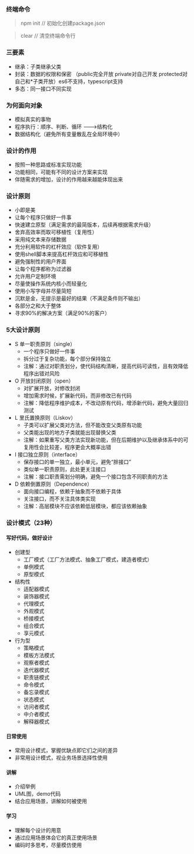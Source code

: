 ### 终端命令
> npm init // 初始化创建package.json

> clear // 清空终端命令行

### 三要素
- 继承：子类继承父类
- 封装：数据的权限和保密  （public完全开放 private对自己开发 protected对自己和*子类开放）es6不支持，typescript支持
- 多态：同一接口不同实现

### 为何面向对象
- 模拟真实的事物
- 程序执行：顺序、判断、循环 --->结构化
- 数据结构化（避免所有变量散乱在全局环境中）

### 设计的作用
- 按照一种思路或标准实现功能
- 功能相同，可能有不同的设计方案来实现
- 伴随需求的增加，设计的作用越来越能体现出来

### 设计原则
- 小即是美
- 让每个程序只做好一件事
- 快速建立原型（满足需求的最简版本，后续再根据需求升级）
- 舍弃高效率而取可移植性（复用性）
- 采用纯文本来存储数据
- 充分利用软件的杠杆效应（软件复用）
- 使用shell脚本来提高杠杆效应和可移植性
- 避免强制性的用户界面
- 让每个程序都称为过滤器
- 允许用户定制环境
- 尽量使操作系统内核小而轻量化
- 使用小写字母并尽量简短
- 沉默是金，无提示是最好的结果（不满足条件则不输出）
- 各部分之和大于整体
- 寻求90%的解决方案（满足90%的客户）

### 5大设计原则
- S 单一职责原则（single）
    + 一个程序只做好一件事
    + 拆分过于复杂功能，每个部分保持独立
    + 注解：通过对职责划分，使代码结构清晰，提高代码可读性，且有效降低程序出错对风险
- O 开放封闭原则（open）
    + 对扩展开放，对修改封闭
    + 增加需求时候，扩展新代码，而非修改已有代码
    + 注解：降低程序维护成本，不改动原有代码，增添新代码，避免大量回归测试
- L 里氏置换原则（Liskov）
    + 子类可以扩展父类对方法，但不能改变父类原有功能
    + 父类能出现的地方子类就能出现替换父类
    + 注解：如果重写父类方法实现新功能，但在后期维护以及继承体系中的可复用性会比较差，程序更会大概率出错
- I 接口独立原则（interface）
    + 保存接口的单一独立，最小单元，避免“胖接口”
    + 类似单一职责原则，此处更关注接口
    + 注解：接口职责需划分明确，避免一个接口包含不同职责的方法
- D 依赖倒置原则（Dependence）
    + 面向接口编程，依赖于抽象而不依赖于具体
    + 关注接口，而不关注具体类实现
    + 注解：高层模块不应该依赖低层模块，都应该依赖抽象

### 设计模式（23种）
#### 写好代码，做好设计
- 创建型
    + 工厂模式（工厂方法模式、抽象工厂模式，建造者模式）
    + 单例模式
    + 原型模式
- 结构性
    + 适配器模式
    + 装饰器模式
    + 代理模式
    + 外观模式
    + 桥接模式
    + 组合模式
    + 享元模式
- 行为型
    + 策略模式
    + 模板方法模式
    + 观察者模式
    + 迭代器模式
    + 职责链模式
    + 命令模式
    + 备忘录模式
    + 状态模式
    + 访问者模式
    + 中介者模式
    + 解释器模式

#### 日常使用
- 常用设计模式，掌握优缺点即它们之间的差异
- 非常用设计模式，视业务场景选择性使用

#### 讲解
- 介绍举例
- UML图，demo代码
- 结合应用场景，讲解如何被使用

#### 学习
- 理解每个设计的用意
- 通过应用场景体会它的真正使用场景
- 编码时多思考，尽量模仿使用